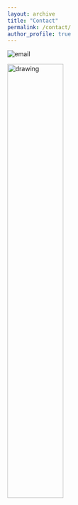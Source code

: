 ```yaml
---
layout: archive
title: "Contact"
permalink: /contact/
author_profile: true
---
```


![email](http://deepcharles.github.io/files/email.png "email")

<img src="http://deepcharles.github.io/files/email.png" alt="drawing" width="50%"/>

